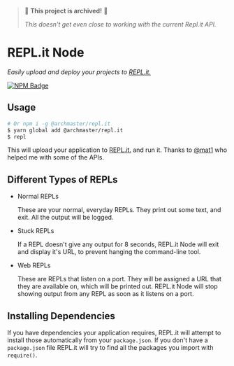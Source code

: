 > 🚩 **This project is archived!** 🚩
> 
> *This doesn't get even close to working with the current Repl.it API.*

# REPL.it Node

*Easily upload and deploy your projects to [REPL.it.](https://repl.it/)*

[![NPM Badge](https://img.shields.io/npm/v/@archmaster/repl.it.svg?colorB=red&style=flat-square)](https://npmjs.com/@archmaster/repl.it)

## Usage 

```bash
# Or npm i -g @archmaster/repl.it
$ yarn global add @archmaster/repl.it
$ repl
```

This will upload your application to [REPL.it.](https://repl.it/) and run it. Thanks to [@mat1](https://repl.it/@mat1) who helped me with some of the APIs.

## Different Types of REPLs

- Normal REPLs

  These are your normal, everyday REPLs. They print out some text, and exit. All the output will be logged.

- Stuck REPLs

  If a REPL doesn't give any output for 8 seconds, REPL.it Node will exit and display it's URL, to prevent hanging the command-line tool.

- Web REPLs

  These are REPLs that listen on a port. They will be assigned a URL that they are available on, which will be printed out. REPL.it Node will stop showing output from any REPL as soon as it listens on a port.

## Installing Dependencies

If you have dependencies your application requires, REPL.it will attempt to install those automatically from your `package.json`. If you don't have a `package.json` file REPL.it will try to find all the packages you import with `require()`.
